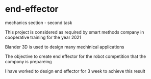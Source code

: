 # end-effector

mechanics section - second task

This project is considered as required by smart methods company in cooperative training for the year 2021 

Blander 3D is used to design many mechinical applications

The objective to create end effector for the robot competition that the compony is prepareing

I have worked to design end effector for 3 week to achieve this result

